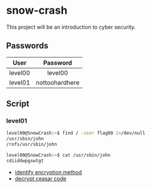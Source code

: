 # snow-crash
This project will be an introduction to cyber security.

## Passwords

| User        | Password         |
| :---------: |:--------------:|
| level00     | level00        |
| level01     | nottoohardhere |

## Script

### level01

```bash
level00@SnowCrash:~$ find / -user flag00 2>/dev/null
/usr/sbin/john
/rofs/usr/sbin/john
```

```bash
level00@SnowCrash:~$ cat /usr/sbin/john
cdiiddwpgswtgt
```

- [identify encryption method](https://www.dcode.fr/identification-chiffrement)
- [decrypt ceasar code](https://www.dcode.fr/chiffre-cesar)
